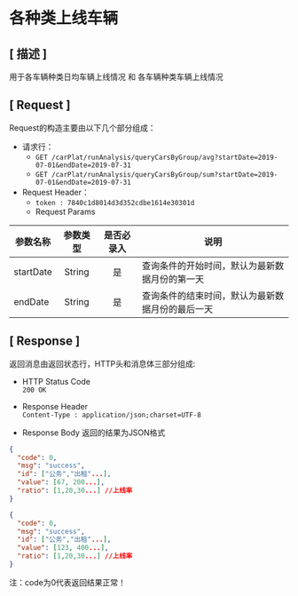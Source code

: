 # 各种类上线车辆

## [ 描述 ]

用于各车辆种类日均车辆上线情况 和 各车辆种类车辆上线情况

## [ Request ]

Request的构造主要由以下几个部分组成：

+ 请求行：
  + `GET /carPlat/runAnalysis/queryCarsByGroup/avg?startDate=2019-07-01&endDate=2019-07-31`
  + `GET /carPlat/runAnalysis/queryCarsByGroup/sum?startDate=2019-07-01&endDate=2019-07-31`
+ Request Header：
  + `token : 7840c1d8014d3d352cdbe1614e30301d`
  + Request Params

参数名称|参数类型|是否必录入|说明
--|:--:|:--:|--
startDate | String | 是 | 查询条件的开始时间，默认为最新数据月份的第一天
endDate | String | 是 | 查询条件的结束时间，默认为最新数据月份的最后一天

## [ Response ]

返回消息由返回状态行，HTTP头和消息体三部分组成:

+ HTTP Status Code  
`200 OK`

+ Response Header  
`Content-Type : application/json;charset=UTF-8`

+ Response Body
返回的结果为JSON格式

``` json
{
  "code": 0,
  "msg": "success",
  "id": ["公务","出租"...],
  "value": [67, 200...],
  "ratio": [1,20,30...] //上线率
}

{
  "code": 0,
  "msg": "success",
  "id": ["公务","出租"...],
  "value": [123, 400...],
  "ratio": [1,20,30...] //上线率
}
```

注：code为0代表返回结果正常！
